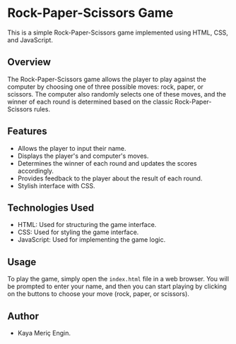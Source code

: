 # Rock-Paper-Scissors Game

This is a simple Rock-Paper-Scissors game implemented using HTML, CSS, and JavaScript.

## Overview

The Rock-Paper-Scissors game allows the player to play against the computer by choosing one of three possible moves: rock, paper, or scissors. The computer also randomly selects one of these moves, and the winner of each round is determined based on the classic Rock-Paper-Scissors rules.

## Features

- Allows the player to input their name.
- Displays the player's and computer's moves.
- Determines the winner of each round and updates the scores accordingly.
- Provides feedback to the player about the result of each round.
- Stylish interface with CSS.

## Technologies Used

- HTML: Used for structuring the game interface.
- CSS: Used for styling the game interface.
- JavaScript: Used for implementing the game logic.

## Usage

To play the game, simply open the `index.html` file in a web browser. You will be prompted to enter your name, and then you can start playing by clicking on the buttons to choose your move (rock, paper, or scissors).

## Author

- Kaya Meriç Engin.